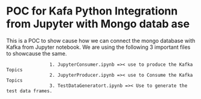 # POC for Kafa Python Integrationn from Jupyter with Mongo datab ase
This is a  POC to show cause how we can connect the mongo database with Kafka from Jupyter notebook. We are using the following 3 important files to showcause the same.
```
                1. JupyterConsumer.ipynb =>< use to produce the Kafka Topics
                2. JupyterProducer.ipynb =>< use to Consume the Kafka Topics
                3. TestDataGeneratort.ipynb =>< Use to generate the test data frames.
```

